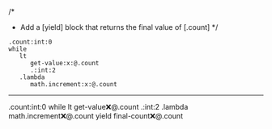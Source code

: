 /*
 * Add a [yield] block that returns the final value of [.count]
 */
```hyperlambda
.count:int:0
while
   lt
      get-value:x:@.count
      .:int:2
   .lambda
      math.increment:x:@.count
```
---
.count:int:0
while
   lt
      get-value:x:@.count
      .:int:2
   .lambda
      math.increment:x:@.count
yield
   final-count:x:@.count
